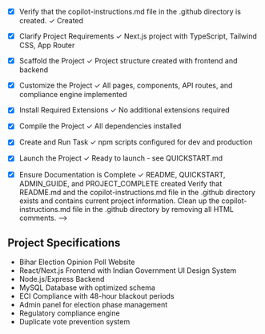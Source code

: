 <!-- Use this file to provide workspace-specific custom instructions to Copilot. For more details, visit https://code.visualstudio.com/docs/copilot/copilot-customization#_use-a-githubcopilotinstructionsmd-file -->
- [x] Verify that the copilot-instructions.md file in the .github directory is created. ✓ Created

- [x] Clarify Project Requirements ✓ Next.js project with TypeScript, Tailwind CSS, App Router

- [x] Scaffold the Project ✓ Project structure created with frontend and backend

- [x] Customize the Project ✓ All pages, components, API routes, and compliance engine implemented

- [x] Install Required Extensions ✓ No additional extensions required

- [x] Compile the Project ✓ All dependencies installed

- [x] Create and Run Task ✓ npm scripts configured for dev and production

- [x] Launch the Project ✓ Ready to launch - see QUICKSTART.md

- [x] Ensure Documentation is Complete ✓ README, QUICKSTART, ADMIN_GUIDE, and PROJECT_COMPLETE created
	Verify that README.md and the copilot-instructions.md file in the .github directory exists and contains current project information.
	Clean up the copilot-instructions.md file in the .github directory by removing all HTML comments.
	 -->

## Project Specifications
- Bihar Election Opinion Poll Website
- React/Next.js Frontend with Indian Government UI Design System
- Node.js/Express Backend
- MySQL Database with optimized schema
- ECI Compliance with 48-hour blackout periods
- Admin panel for election phase management
- Regulatory compliance engine
- Duplicate vote prevention system
